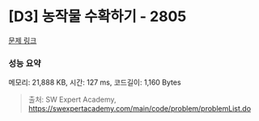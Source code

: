 # [D3] 농작물 수확하기 - 2805 

[문제 링크](https://swexpertacademy.com/main/code/problem/problemDetail.do?contestProbId=AV7GLXqKAWYDFAXB) 

### 성능 요약

메모리: 21,888 KB, 시간: 127 ms, 코드길이: 1,160 Bytes



> 출처: SW Expert Academy, https://swexpertacademy.com/main/code/problem/problemList.do